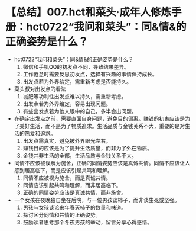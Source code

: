 # 【总结】007.hct和菜头·成年人修炼手册：hct0722“我问和菜头”：同&情&的正确姿势是什么？

-   hct0722“我问和菜头”：同&情&的正确姿势是什么？
    1.  微信和手机QQ的初发点不同，导致结果差异。
    2.  工作倦怠时需要反思初发点，选择有兴趣的事情保持成长。
    3.  出发点若为外界给定，需重新考虑是否能持久。
-   菜头叔对出发点的看法
    1.  减肥等功利性出发点难以持久，需重新考虑。
    2.  出发点若为外界给定，容易出现问题。
    3.  有些出发点若为他人眼中的自己，多半会出问题。
-   在确定出发点之前，需要直面自身问题，避免目的偏离。赚钱的初衷应该是为了美好生活，而不是为了物质追求。生活品质与金钱关系不大，重要的是对生活的热爱和追求。
    1.  出发点需真实，避免被外界眼光左右。
    2.  赚钱目的应该是为了提升生活质量，而非为了外在物质。
    3.  金钱并非生活的全部，生活品质与金钱关系不大。
-   同情不应该被误解为施舍，正确的同情姿势应该是真诚共情。同情不应该让人感到居高临下，而是应该引起共鸣和理解。
    1.  同情不应被视为施舍，而是真诚共情。
    2.  同情应该引起共鸣和理解，而非居高临下。
    3.  正确的同情姿势应该是真诚共情，而非施舍。
-   一个女孩在夜晚独自坐在后院，与一位男孩谈柿子，而非谈生死或坚强。
    1.  男孩与女孩谈论来年春天柿子的数量和味道。
    2.  探讨区分同情和共情的正确姿势。
    3.  鼓励读者思考那个冬夜男孩的举动，留言分享心得感悟。